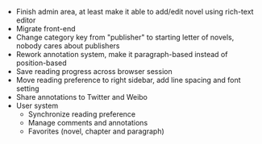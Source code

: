 * Finish admin area, at least make it able to add/edit novel using rich-text editor
* Migrate front-end
* Change category key from "publisher" to starting letter of novels, nobody cares about publishers
* Rework annotation system, make it paragraph-based instead of position-based
* Save reading progress across browser session
* Move reading preference to right sidebar, add line spacing and font setting
* Share annotations to Twitter and Weibo
* User system
    + Synchronize reading preference
    + Manage comments and annotations
    + Favorites (novel, chapter and paragraph)

